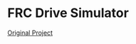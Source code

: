 # FRC Drive Simulator



[Original Project](https://github.com/Mechanical-Advantage/AdvantageKit/releases/download/v4.0.0-beta-1/AdvantageKit_TalonFXSwerveTemplate.zip)
